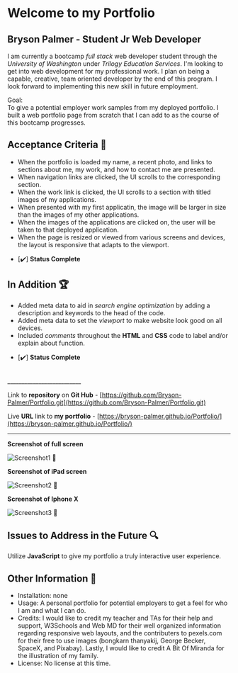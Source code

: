 # Welcome to my Portfolio
## Bryson Palmer - Student Jr Web Developer
I am currently a bootcamp *full stack* web developer student through the *University of Washington* under *Trilogy Education Services*. I'm looking to get into web development for my professional work. I plan on being a capable, creative, team oriented developer by the end of this program. I look forward to implementing this new skill in future employment. 

Goal: </br>
To give a potential employer work samples from my deployed portfolio. I built a web portfolio page from scratch that I can add to as the course of this bootcamp progresses. 

## Acceptance Criteria 💼
* When the portfolio is loaded my name, a recent photo, and links to sections about me, my work, and how to contact me are presented.
* When navigation links are clicked, the UI scrolls to the corresponding section.
* When the work link is clicked, the UI scrolls to a section with titled images of my applications.
* When presented with my first applicatin, the image will be larger in size than the images of my other applications.
* When the images of the applications are clicked on, the user will be taken to that deployed application. 
* When the page is resized or viewed from various screens and devices, the layout is responsive that adapts to the viewport. 

- [✔️] **Status Complete**

## In Addition 🏆
* Added meta data to aid in *search engine optimization* by adding a description and keywords to the head of the code.
* Added meta data to set the *viewport* to make website look good on all devices.
* Included *comments* throughout the **HTML** and **CSS** code to label and/or explain about function.

- [✔️] **Status Complete**  
</br>
__________________________

Link to **repository** on **Git Hub** - [https://github.com/Bryson-Palmer/Portfolio.git](https://github.com/Bryson-Palmer/Portfolio.git)

Live **URL** link to **my portfolio** - [https://bryson-palmer.github.io/Portfolio/](https://bryson-palmer.github.io/Portfolio/)
</br>
__________________________

**Screenshot of full screen**

![Screenshot1](./assets/css/Images/Portfolio_full_screen.png) 📸

**Screenshot of iPad screen**

![Screenshot2](./assets/css/Images/Portfolio_iPad.png) 📸

**Screenshot of Iphone X**

![Screenshot3](./assets/css/Images/Portfolio_iPhone_X.png) 📸

## Issues to Address in the Future 🔍 
Utilize **JavaScript** to give my portfolio a truly interactive user experience.

## Other Information 📡
* Installation: none
* Usage: A personal portfolio for potential employers to get a feel for who I am and what I can do.
* Credits: I would like to credit my teacher and TAs for their help and support, W3Schools and Web MD for their well organized information regarding responsive web layouts, and the contributers to pexels.com for their free to use images (bongkarn thanyakij, George Becker, SpaceX, and Pixabay). Lastly, I would like to credit A Bit Of Miranda for the illustration of my family.
* License: No license at this time.